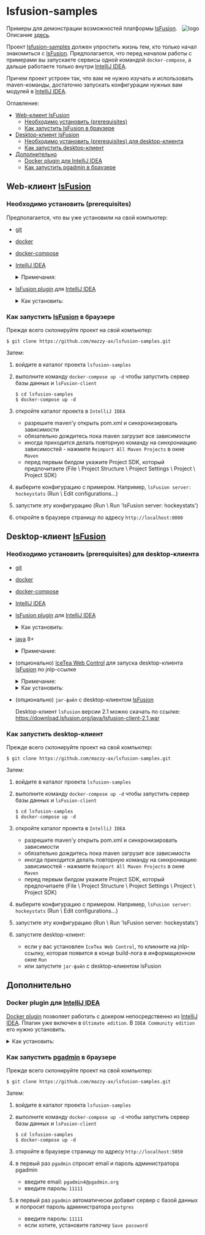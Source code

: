 # lsfusion-samples

[project]:https://github.com/mazzy-ax/lsfusion-samples
[license]:https://github.com/mazzy-ax/lsfusion-samples/blob/master/LICENSE
[lsFusion]:https://lsfusion.org/
[docpage]:https://documentation.lsfusion.org/pages/viewpage.action?pageId=2228236
[IntelliJ IDEA]:https://www.jetbrains.com/idea/
[pgadmin]:https://www.pgadmin.org/

<img alt="logo" src="https://lsfusion.org/themes/lsfusion/assets/images/i-logo-lsfusion.svg" align="right">

Примеры для демонстрации возможностей платформы [lsFusion]. Описание [здесь][docpage]. 

Проект [lsfusion-samples][project] должен упростить жизнь тем, кто только начал знакомиться с [lsFusion].
Предполагается, что перед началом работы с примерами вы запускаете сервисы одной командой `docker-compose`,
а дальше работаете только внутри [IntelliJ IDEA].

Причем проект устроен так, что вам не нужно изучать и использовать maven-команды,
достаточно запускать конфигурации нужных вам модулей в [IntelliJ IDEA].

Оглавление:

* [Web-клиент lsFusion](#Web-клиент-lsFusion)
  * [Необходимо установить (prerequisites)](#Необходимо-установить-prerequisites)
  * [Как запустить lsFusion в браузере](#Как-запустить-lsFusion-в-браузере)
* [Desktop-клиент lsFusion](#Desktop-клиент-lsFusion)
  * [Необходимо установить (prerequisites) для desktop-клиента](#Необходимо-установить-prerequisites-для-desktop-клиента)
  * [Как запустить desktop-клиент](#Как-запустить-desktop-клиент)
* [Дополнительно](#Дополнительно)
  * [Docker plugin для IntelliJ IDEA](#Docker-plugin-для-IntelliJ-IDEA)
  * [Как запустить pgadmin в браузере](#Как-запустить-pgadmin-в-браузере)

## Web-клиент [lsFusion]

### Необходимо установить (prerequisites)

Предполагается, что вы уже установили на свой компьютер:

* [git](https://git-scm.com/download/)
* [docker](https://docs.docker.com/install/)
* [docker-compose](https://docs.docker.com/compose/install/)
* [IntelliJ IDEA]

  <details>
  <summary>
  Примечания:
  </summary>
  
  1. Для работы с демонстрационными примерами достаточно установить `Community Edition`
  1. На Ubuntu `IDEA Community Edition` можно найти в штатной утилите `Ubuntu software`
     или установить безо всяких заморочек через `snap`:

     ```
     sudo snap install intellij-idea-community --classic 
     ```
     
  </details>
     
* [lsFusion plugin](https://plugins.jetbrains.com/plugin/7601-lsfusion/) для [IntelliJ IDEA]

  <details>
  <summary>
  Как установить:
  </summary>

  * откройте `File \ Settings \ Plugins` в `IDEA`
  * найдите плагин `lsFusion` и нажмите `Install`
    
  </details>

### Как запустить [lsFusion] в браузере

Прежде всего склонируйте проект на свой компьютер:

```
$ git clone https://github.com/mazzy-ax/lsfusion-samples.git
```

Затем:

1. войдите в каталог проекта `lsfusion-samples`
1. выполните команду `docker-compose up -d` чтобы запустить сервер базы данных и `lsFusion-client`

    ```
    $ cd lsfusion-samples
    $ docker-compose up -d
    ```

1. откройте каталог проекта в `IntelliJ IDEA`

   * разрешите maven'у открыть pom.xml и синхронизировать зависимости
   * обязательно дождитесь пока maven загрузит все зависимости
   * иногда приходится делать повторную команду на синхрониацию зависимостей - нажмите `Reimport All Maven Projects` в окне `Maven`
   * перед первым билдом укажите Project SDK, который предпочитаете (File \ Project Structure \ Project Settings \ Project \ Project SDK)
    
1. выберите конфигурацию с примером. Например, `lsFusion server: hockeystats` (Run \ Edit configurations...)
1. запустите эту конфигурацию (Run \ Run 'lsFusion server: hockeystats')
1. откройте в браузере страницу по адресу `http://localhost:8080`

## Desktop-клиент [lsFusion]

### Необходимо установить (prerequisites) для desktop-клиента

* [git](https://git-scm.com/download/)
* [docker](https://docs.docker.com/install/)
* [docker-compose](https://docs.docker.com/compose/install/)
* [IntelliJ IDEA]
* [lsFusion plugin](https://plugins.jetbrains.com/plugin/7601-lsfusion/) для [IntelliJ IDEA]

  <details>
  <summary>
  Как установить:
  </summary>

  * откройте `File \ Settings \ Plugins` в `IDEA`
  * найдите плагин `lsFusion` и нажмите `Install`
    
  </details>

* [java](https://www.java.com) 8+

  <details>
  <summary>
  Примечание:
  </summary>
    
  в Ubuntu достаточно выполнить команду:
    
    ```
    sudo apt install default-jdk
    ```
    
  </details>
    
* (опционально) [IceTea Web Control](https://icedtea.classpath.org/wiki/IcedTea-Web) для запуска desktop-клиента [lsFusion] по jnlp-ссылке

  <details>
  <summary>
  Примечание:
  </summary>

  `IceTea Web Control` &mdash; это проект, который позволяет запускать
  Java-апплеты при помощи jnlp-ссылок.

  Когда билд модуля [lsFusion] подходит к концу, в log пишется jnlp-ссылка
  на desktop-клиента. Если нажать на нее, то `IceTea Web Control` автоматически запустит desktop-клиент.
  
  Если не установить `IceTea Web Control`, то desktop-клиент придется запускать вручную.

  </details>

  <details>
  <summary>
  Как установить:
  </summary>

  Инструкции по установке можно найти на сайте проекта [IceTea Web Control](https://icedtea.classpath.org/wiki/IcedTea-Web).
  На Ubuntu можно найти и установить в штатной утилите `Ubuntu software`. 

  Вы можете убрать назойливый splash, задав переменные окружения:

    ```
    ICEDTEA_WEB_PLUGIN_SPLASH=none
    ICEDTEA_WEB_SPLASH=none
    ```

  </details>

* (опционально) `jar-файл` с desktop-клиентом [lsFusion]

  Desktop-клиент `lsFusion` версии 2.1 можно скачать по ссылке: <https://download.lsfusion.org/java/lsfusion-client-2.1.war>

### Как запустить desktop-клиент

Прежде всего склонируйте проект на свой компьютер:

```
$ git clone https://github.com/mazzy-ax/lsfusion-samples.git
```

Затем:

1. войдите в каталог проекта `lsfusion-samples`
1. выполните команду `docker-compose up -d` чтобы запустить сервер базы данных и `lsFusion-client`

    ```
    $ cd lsfusion-samples
    $ docker-compose up -d
    ```

1. откройте каталог проекта в `IntelliJ IDEA`

   * разрешите maven'у открыть pom.xml и синхронизировать зависимости
   * обязательно дождитесь пока maven загрузит все зависимости
   * иногда приходится делать повторную команду на синхрониацию зависимостей - нажмите `Reimport All Maven Projects` в окне `Maven`
   * перед первым билдом укажите Project SDK, который предпочитаете (File \ Project Structure \ Project Settings \ Project \ Project SDK)
    
1. выберите конфигурацию с примером. Например, `lsFusion server: hockeystats` (Run \ Edit configurations...)
1. запустите эту конфигурацию (Run \ Run 'lsFusion server: hockeystats')
1. запустите desktop-клиент:

   * если у вас установлен `IceTea Web Control`, то кликните на jnlp-ссылку, которая появится в конце build-лога в информационном окне `Run`
   * или запустите `jar-файл` с desktop-клиентом lsFusion


## Дополнительно

### Docker plugin для [IntelliJ IDEA]

[Docker plugin](https://plugins.jetbrains.com/plugin/7724-docker/) позволяет работать с докером непосредственно из [IntelliJ IDEA].
Плагин уже включен в `Ultimate edition`. В `IDEA Community edition` его нужно установить.

  <details>
  <summary>
  Как установить:
  </summary>

  * откройте `File \ Settings \ Plugins` в `IDEA`
  * найдите плагин `Docker` и нажмите `Install`
    
  </details>

### Как запустить [pgadmin] в браузере

Прежде всего склонируйте проект на свой компьютер:

```
$ git clone https://github.com/mazzy-ax/lsfusion-samples.git
```

Затем:

1. войдите в каталог проекта `lsfusion-samples`
1. выполните команду `docker-compose up -d` чтобы запустить сервер базы данных и `lsFusion-client`

    ```
    $ cd lsfusion-samples
    $ docker-compose up -d
    ```

1. откройте в браузере страницу по адресу `http://localhost:5050`
1. в первый раз `pgadmin` спросит email и пароль администратора pgadmin

   * введите email: `pgadmin4@pgadmin.org`
   * введите пароль: `11111`
   
1. в первый раз `pgadmin` автоматически добавит сервер с базой данных и попросит пароль администратора `postgres`

   * введите пароль: `11111`
   * если хотите, установите галочку `Save password`
